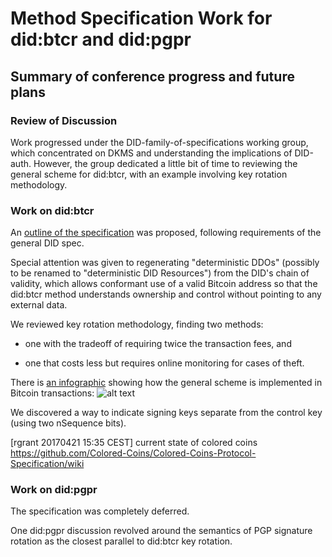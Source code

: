 # Method Specification Work for did:btcr and did:pgpr

## Summary of conference progress and future plans

### Review of Discussion

Work progressed under the DID-family-of-specifications working
group, which concentrated on DKMS and understanding the implications
of DID-auth.  However, the group dedicated a little bit of time to
reviewing the general scheme for did:btcr, with an example involving
key rotation methodology.

### Work on did:btcr

An [outline of the
specification](https://github.com/WebOfTrustInfo/rebooting-the-web-of-trust-spring2017/blob/master/draft-documents/btcr-did-method-spec.md)
was proposed, following requirements of the general DID spec.

Special attention was given to regenerating "deterministic DDOs"
(possibly to be renamed to "deterministic DID Resources") from
the DID's chain of validity, which allows conformant use of a
valid Bitcoin address so that the did:btcr method understands
ownership and control without pointing to any external data.

We reviewed key rotation methodology, finding
two methods:

* one with the tradeoff of requiring twice the transaction fees, and

* one that costs less but requires online monitoring for cases of theft.

There is [an
infographic](https://github.com/WebOfTrustInfo/rebooting-the-web-of-trust-spring2017/blob/master/event-documents/photos/btcr-infographic-20170421.jpg)
showing how the general scheme is implemented in Bitcoin
transactions: ![alt text](https://github.com/WebOfTrustInfo/rebooting-the-web-of-trust-spring2017/blob/master/event-documents/photos/btcr-infographic-20170421.jpg)

We discovered a way to indicate signing keys separate from the control key
(using two nSequence bits).

[rgrant 20170421 15:35 CEST] current state of colored coins
https://github.com/Colored-Coins/Colored-Coins-Protocol-Specification/wiki

### Work on did:pgpr

The specification was completely deferred.

One did:pgpr discussion revolved around the semantics of PGP
signature rotation as the closest parallel to did:btcr key
rotation.

